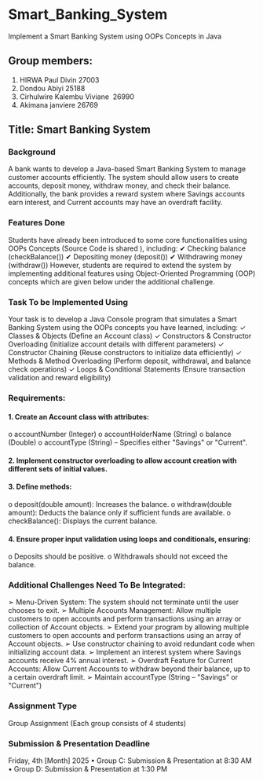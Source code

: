 # Smart_Banking_System
Implement a Smart Banking System using OOPs Concepts in Java

## Group members:
1. HIRWA Paul Divin             27003 
2. Dondou Abiyi                 25188
3. Cirhulwire Kalembu Viviane   26990
4. Akimana janviere             26769

## Title: Smart Banking System

### Background
A bank wants to develop a Java-based Smart Banking System to manage customer accounts
efficiently. The system should allow users to create accounts, deposit money, withdraw money,
and check their balance. Additionally, the bank provides a reward system where Savings accounts
earn interest, and Current accounts may have an overdraft facility.

### Features Done
Students have already been introduced to some core functionalities using OOPs Concepts
(Source Code is shared ), including:
✔ Checking balance (checkBalance())
✔ Depositing money (deposit())
✔ Withdrawing money (withdraw())
However, students are required to extend the system by implementing additional features using
Object-Oriented Programming (OOP) concepts which are given below under the additional
challenge.

### Task To be Implemented Using
Your task is to develop a Java Console program that simulates a Smart Banking System using the
OOPs concepts you have learned, including:
✓ Classes & Objects (Define an Account class)
✓ Constructors & Constructor Overloading (Initialize account details with different
parameters)
✓ Constructor Chaining (Reuse constructors to initialize data efficiently)
✓ Methods & Method Overloading (Perform deposit, withdrawal, and balance check
operations)
✓ Loops & Conditional Statements (Ensure transaction validation and reward eligibility)
### Requirements:
#### 1. Create an Account class with attributes:
o accountNumber (Integer)
o accountHolderName (String)
o balance (Double)
o accountType (String) – Specifies either "Savings" or "Current".
#### 2. Implement constructor overloading to allow account creation with different sets of initial values.
#### 3. Define methods:
o deposit(double amount): Increases the balance.
o withdraw(double amount): Deducts the balance only if sufficient funds are
available.
o checkBalance(): Displays the current balance.
#### 4. Ensure proper input validation using loops and conditionals, ensuring:
o Deposits should be positive.
o Withdrawals should not exceed the balance.


### Additional Challenges Need To Be Integrated:
➢ Menu-Driven System: The system should not terminate until the user chooses to exit.
➢ Multiple Accounts Management: Allow multiple customers to open accounts and
perform transactions using an array or collection of Account objects.
➢ Extend your program by allowing multiple customers to open accounts and perform
transactions using an array of Account objects.
➢ Use constructor chaining to avoid redundant code when initializing account data.
➢ Implement an interest system where Savings accounts receive 4% annual interest.
➢ Overdraft Feature for Current Accounts: Allow Current Accounts to withdraw
beyond their balance, up to a certain overdraft limit.
➢ Maintain accountType (String – "Savings" or "Current")

### Assignment Type
Group Assignment (Each group consists of 4 students)


### Submission & Presentation Deadline
Friday, 4th [Month] 2025
• Group C: Submission & Presentation at 8:30 AM
• Group D: Submission & Presentation at 1:30 PM
